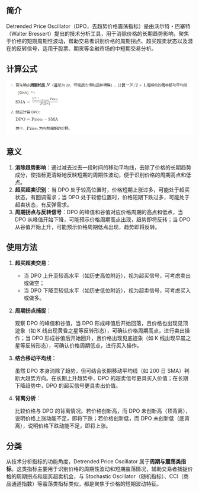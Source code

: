 ## 简介

Detrended Price Oscillator（DPO，去趋势价格震荡指标）是由沃尔特・巴塞特（Walter Bressert）提出的技术分析工具，用于消除价格的长期趋势影响，聚焦于价格的短期周期性波动，帮助交易者识别价格的周期拐点、超买超卖状态以及潜在的反转信号，适用于股票、期货等金融市场的中短期交易分析。

## 计算公式

![image-20250924143507754](.\photo\image-20250924143507754.png)

## 意义

1. **消除趋势影响**：通过减去过去一段时间的移动平均线，去除了价格的长期趋势成分，使指标更清晰地反映短期的周期性波动，便于识别价格的周期高点和低点。
2. **超买超卖识别**：当 DPO 处于较高位置时，价格短期上涨过多，可能处于超买状态，有回调需求；当 DPO 处于较低位置时，价格短期下跌过多，可能处于超卖状态，有反弹需求。
3. **周期拐点与反转信号**：DPO 的峰值和谷值对应价格周期的高点和低点，当 DPO 从峰值开始下降，可能预示价格周期高点出现，趋势即将反转；当 DPO 从谷值开始上升，可能预示价格周期低点出现，趋势即将反转。

## 使用方法

1. **超买超卖交易**：

   - 当 DPO 上升至较高水平（如历史高位附近），视为超买信号，可考虑卖出或做空；
   - 当 DPO 下降至较低水平（如历史低位附近），视为超卖信号，可考虑买入或做多。

2. **周期拐点捕捉**：

   观察 DPO 的峰值和谷值，当 DPO 形成峰值后开始回落，且价格也出现见顶迹象（如 K 线出现黄昏之星等反转形态），可确认价格周期高点，进行卖出操作；当 DPO 形成谷值后开始回升，且价格出现见底迹象（如 K 线出现早晨之星等反转形态），可确认价格周期低点，进行买入操作。

3. **结合移动平均线**：

   虽然 DPO 本身消除了趋势，但可结合长期移动平均线（如 200 日 SMA）判断大趋势方向。在长期上升趋势中，DPO 的超卖信号更具买入价值；在长期下降趋势中，DPO 的超买信号更具卖出价值。

4. **背离分析**：

   比较价格与 DPO 的背离情况。若价格创新高，而 DPO 未创新高（顶背离），说明价格上涨动能不足，即将下跌；若价格创新低，而 DPO 未创新低（底背离），说明价格下跌动能不足，即将上涨。

## 分类

从技术分析指标的功能角度，Detrended Price Oscillator 属于**周期与震荡类指标**。这类指标主要用于识别价格的周期性波动和短期震荡情况，辅助交易者捕捉价格的周期拐点和超买超卖机会，与 Stochastic Oscillator（随机指标）、CCI（商品通道指数）等震荡类指标类似，都是聚焦于价格的短期波动特征。